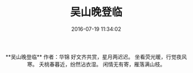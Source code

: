 ﻿---
title: 吴山晚登临
date: 2016-07-19 11:34:02
category: ["诗词"]
tags: ["诗词"]
---

<center>
**吴山晚登临**
作者：华锦
<!--more-->
好文齐共赏，星月两迟迟。   
坐看荧光暖，行觉夜风寒。   
夭桃春暮近，纷然沾衣湿。   
闲情无有寄，雁落满山枝。 
</center>